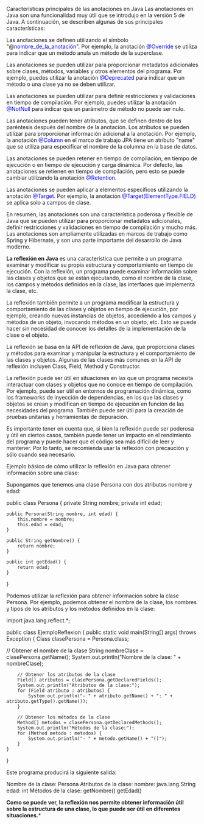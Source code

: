 Características principales de las anotaciones en Java
Las anotaciones en Java son una funcionalidad muy útil que se introdujo en la versión 5 de Java. A continuación, se describen algunas de sus principales características:

Las anotaciones se definen utilizando el símbolo "@<span style="color: blue">nombre_de_la_anotación</span>". Por ejemplo, la anotación <span style="color: blue">@Override</span> se utiliza para indicar que un método anula un método de la superclase.

Las anotaciones se pueden utilizar para proporcionar metadatos adicionales sobre clases, métodos, variables y otros elementos del programa. Por ejemplo, puedes utilizar la anotación <span style="color: blue">@Deprecated</span> para indicar que un método o una clase ya no se deben utilizar.

Las anotaciones se pueden utilizar para definir restricciones y validaciones en tiempo de compilación. Por ejemplo, puedes utilizar la anotación <span style="color: blue">@NotNull</span> para indicar que un parámetro de método no puede ser nulo.

Las anotaciones pueden tener atributos, que se definen dentro de los paréntesis después del nombre de la anotación. Los atributos se pueden utilizar para proporcionar información adicional a la anotación. Por ejemplo, la anotación <span style="color: blue">@Column</span> en el marco de trabajo JPA tiene un atributo "name" que se utiliza para especificar el nombre de la columna en la base de datos.

Las anotaciones se pueden retener en tiempo de compilación, en tiempo de ejecución o en tiempo de ejecución y carga dinámica. Por defecto, las anotaciones se retienen en tiempo de compilación, pero esto se puede cambiar utilizando la anotación <span style="color: blue">@Retention</span>.

Las anotaciones se pueden aplicar a elementos específicos utilizando la anotación <span style="color: blue">@Target</span>. Por ejemplo, la anotación <span style="color: blue">@Target(ElementType.FIELD)</span> se aplica solo a campos de clase.

En resumen, las anotaciones son una característica poderosa y flexible de Java que se pueden utilizar para proporcionar metadatos adicionales, definir restricciones y validaciones en tiempo de compilación y mucho más. Las anotaciones son ampliamente utilizadas en marcos de trabajo como Spring y Hibernate, y son una parte importante del desarrollo de Java moderno.





**La reflexión en Java** es una característica que permite a un programa examinar y modificar su propia estructura y comportamiento en tiempo 
de ejecución. Con la reflexión, un programa puede examinar información sobre las clases y objetos que se están ejecutando, 
como el nombre de la clase, los campos y métodos definidos en la clase, las interfaces que implementa la clase, etc.

La reflexión también permite a un programa modificar la estructura y comportamiento de las clases y objetos en tiempo 
de ejecución, por ejemplo, creando nuevas instancias de objetos, accediendo a los campos y métodos de un objeto, 
invocando métodos en un objeto, etc. Esto se puede hacer sin necesidad de conocer los detalles de la implementación de la clase o el objeto.

La reflexión se basa en la API de reflexión de Java, que proporciona clases y métodos para examinar y manipular la estructura y el comportamiento de las clases y objetos. Algunas de las clases más comunes en la API de reflexión incluyen Class, Field, Method y Constructor.

La reflexión puede ser útil en situaciones en las que un programa necesita interactuar con clases y objetos que no conoce en tiempo de compilación. Por ejemplo, puede ser útil en entornos de programación dinámica,
como los frameworks de inyección de dependencias, en los que las clases y objetos se crean y modifican en tiempo 
de ejecución en función de las necesidades del programa. También puede ser útil para la creación de pruebas unitarias y herramientas de depuración.

Es importante tener en cuenta que, si bien la reflexión puede ser poderosa y útil en ciertos casos,  también puede tener un impacto en el rendimiento del programa y puede hacer que el código sea más difícil de leer y mantener. 
Por lo tanto, se recomienda usar la reflexión con precaución y sólo cuando sea necesario.



Ejemplo básico de cómo utilizar la reflexión en Java para obtener información sobre una clase:

Supongamos que tenemos una clase Persona con dos atributos nombre y edad:



public class Persona {
    private String nombre;
    private int edad;

    public Persona(String nombre, int edad) {
        this.nombre = nombre;
        this.edad = edad;
    }

    public String getNombre() {
        return nombre;
    }

    public int getEdad() {
        return edad;
    }
}

Podemos utilizar la reflexión para obtener información sobre la clase Persona. 
Por ejemplo, podemos obtener el nombre de la clase, los nombres y tipos de los atributos y los métodos definidos en la clase:


import java.lang.reflect.*;

public class EjemploReflexion {
    public static void main(String[] args) throws Exception {
        Class<Persona> clasePersona = Persona.class;

  

   

   // Obtener el nombre de la clase
        String nombreClase = clasePersona.getName();
        System.out.println("Nombre de la clase: " + nombreClase);

        // Obtener los atributos de la clase
        Field[] atributos = clasePersona.getDeclaredFields();
        System.out.println("Atributos de la clase:");
        for (Field atributo : atributos) {
            System.out.println("- " + atributo.getName() + ": " + atributo.getType().getName());
        }

        // Obtener los métodos de la clase
        Method[] metodos = clasePersona.getDeclaredMethods();
        System.out.println("Métodos de la clase:");
        for (Method metodo : metodos) {
            System.out.println("- " + metodo.getName() + "()");
        }
    }
}

Este programa producirá la siguiente salida:

Nombre de la clase: Persona Atributos de la clase:
    nombre: java.lang.String
  edad: int Métodos de la clase:
   getNombre()
 getEdad()


**Como se puede ver, la reflexión nos permite obtener información útil sobre la estructura de una clase, lo que puede ser útil en diferentes situaciones.***
